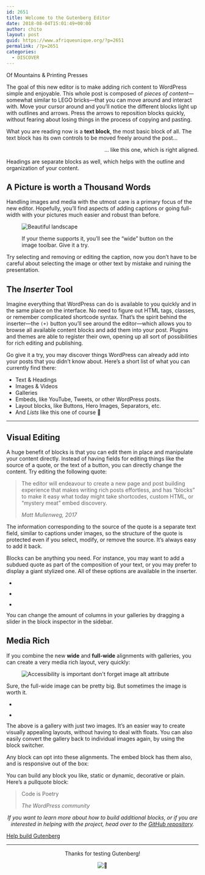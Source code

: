 ```yaml
---
id: 2651
title: Welcome to the Gutenberg Editor
date: 2018-08-04T15:01:49+00:00
author: chito
layout: post
guid: https://www.afriqueunique.org/?p=2651
permalink: /?p=2651
categories:
  - DISCOVER
---
```

<div class="wp-block-cover-image has-background-dim alignwide" style="background-image:url(https://cldup.com/Fz-ASbo2s3.jpg)">
  <p class="wp-block-cover-image-text">
    Of Mountains & Printing Presses
  </p>
</div>

The goal of this new editor is to make adding rich content to WordPress simple and enjoyable. This whole post is composed of _pieces of content_—somewhat similar to LEGO bricks—that you can move around and interact with. Move your cursor around and you&#8217;ll notice the different blocks light up with outlines and arrows. Press the arrows to reposition blocks quickly, without fearing about losing things in the process of copying and pasting.

What you are reading now is a **text block**, the most basic block of all. The text block has its own controls to be moved freely around the post&#8230;

<p style="text-align:right">
  &#8230; like this one, which is right aligned.
</p>

Headings are separate blocks as well, which helps with the outline and organization of your content.

## A Picture is worth a Thousand Words

Handling images and media with the utmost care is a primary focus of the new editor. Hopefully, you&#8217;ll find aspects of adding captions or going full-width with your pictures much easier and robust than before.<figure class="wp-block-image aligncenter">

![Beautiful landscape](https://cldup.com/cXyG__fTLN.jpg) <figcaption>If your theme supports it, you&#8217;ll see the &#8220;wide&#8221; button on the image toolbar. Give it a try.</figcaption></figure> 

Try selecting and removing or editing the caption, now you don&#8217;t have to be careful about selecting the image or other text by mistake and ruining the presentation.

## The _Inserter_ Tool

Imagine everything that WordPress can do is available to you quickly and in the same place on the interface. No need to figure out HTML tags, classes, or remember complicated shortcode syntax. That&#8217;s the spirit behind the inserter—the `(+)` button you&#8217;ll see around the editor—which allows you to browse all available content blocks and add them into your post. Plugins and themes are able to register their own, opening up all sort of possibilities for rich editing and publishing.

Go give it a try, you may discover things WordPress can already add into your posts that you didn&#8217;t know about. Here&#8217;s a short list of what you can currently find there:

  * Text & Headings
  * Images & Videos
  * Galleries
  * Embeds, like YouTube, Tweets, or other WordPress posts.
  * Layout blocks, like Buttons, Hero Images, Separators, etc.
  * And _Lists_ like this one of course 🙂

<hr class="wp-block-separator" />

## Visual Editing

A huge benefit of blocks is that you can edit them in place and manipulate your content directly. Instead of having fields for editing things like the source of a quote, or the text of a button, you can directly change the content. Try editing the following quote:

<blockquote class="wp-block-quote">
  <p>
    The editor will endeavour to create a new page and post building experience that makes writing rich posts effortless, and has “blocks” to make it easy what today might take shortcodes, custom HTML, or “mystery meat” embed discovery.
  </p>
  
  <cite>Matt Mullenweg, 2017</cite>
</blockquote>

The information corresponding to the source of the quote is a separate text field, similar to captions under images, so the structure of the quote is protected even if you select, modify, or remove the source. It&#8217;s always easy to add it back.

Blocks can be anything you need. For instance, you may want to add a subdued quote as part of the composition of your text, or you may prefer to display a giant stylized one. All of these options are available in the inserter.

<ul class="wp-block-gallery columns-2 is-cropped">
  <li class="blocks-gallery-item">
    <figure><img src="https://cldup.com/n0g6ME5VKC.jpg" alt="" /></figure>
  </li>
  <li class="blocks-gallery-item">
    <figure><img src="https://cldup.com/ZjESfxPI3R.jpg" alt="" /></figure>
  </li>
  <li class="blocks-gallery-item">
    <figure><img src="https://cldup.com/EKNF8xD2UM.jpg" alt="" /></figure>
  </li>
</ul>

You can change the amount of columns in your galleries by dragging a slider in the block inspector in the sidebar.

## Media Rich

If you combine the new **wide** and **full-wide** alignments with galleries, you can create a very media rich layout, very quickly:<figure class="wp-block-image alignfull">

![Accessibility is important don't forget image alt attribute](https://cldup.com/8lhI-gKnI2.jpg) </figure> 

Sure, the full-wide image can be pretty big. But sometimes the image is worth it.

<ul class="wp-block-gallery alignwide columns-2 is-cropped">
  <li class="blocks-gallery-item">
    <figure><img src="https://cldup.com/_rSwtEeDGD.jpg" alt="" /></figure>
  </li>
  <li class="blocks-gallery-item">
    <figure><img src="https://cldup.com/L-cC3qX2DN.jpg" alt="" /></figure>
  </li>
</ul>

The above is a gallery with just two images. It&#8217;s an easier way to create visually appealing layouts, without having to deal with floats. You can also easily convert the gallery back to individual images again, by using the block switcher.

Any block can opt into these alignments. The embed block has them also, and is responsive out of the box:<figure class="wp-block-embed-vimeo alignwide wp-block-embed is-type-video is-provider-vimeo"> </figure> 

You can build any block you like, static or dynamic, decorative or plain. Here&#8217;s a pullquote block:

<blockquote class="wp-block-pullquote">
  <p>
    Code is Poetry
  </p>
  
  <cite>The WordPress community</cite>
</blockquote>

<p style="text-align:center">
  <em>If you want to learn more about how to build additional blocks, or if you are interested in helping with the project, head over to the <a href="https://github.com/WordPress/gutenberg">GitHub repository</a>.</em>
</p>

<div class="wp-block-button aligncenter">
  <a class="wp-block-button__link" href="https://github.com/WordPress/gutenberg">Help build Gutenberg</a>
</div>

<hr class="wp-block-separator" />

<p style="text-align:center">
  Thanks for testing Gutenberg!
</p>

<p style="text-align:center">
  <img draggable="false" class="emoji" alt="&#x1f44b;" src="https://s.w.org/images/core/emoji/2.3/svg/1f44b.svg" />
</p>